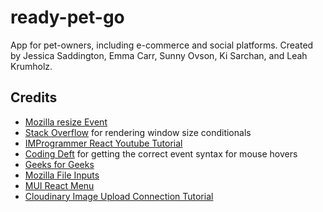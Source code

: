# ready-pet-go
App for pet-owners, including e-commerce and social platforms. Created by Jessica Saddington, Emma Carr, Sunny Ovson, Ki Sarchan, and Leah Krumholz.

## Credits
- [Mozilla resize Event](https://developer.mozilla.org/en-US/docs/Web/API/Window/resize_event)
- [Stack Overflow](https://stackoverflow.com/questions/46586165/react-conditionally-render-based-on-viewport-size) for rendering window size conditionals
- [IMProgrammer React Youtube Tutorial](https://www.youtube.com/watch?v=NzpbupWoIV4)
- [Coding Deft](https://www.codingdeft.com/posts/react-on-hover/) for getting the correct event syntax for mouse hovers
- [Geeks for Geeks](https://www.geeksforgeeks.org/how-to-upload-image-and-preview-it-using-reactjs/#)
- [Mozilla File Inputs](https://developer.mozilla.org/en-US/docs/Web/HTML/Element/input/file)
- [MUI React Menu](https://mui.com/material-ui/react-menu/)
- [Cloudinary Image Upload Connection Tutorial](https://www.youtube.com/watch?v=paiO6M2wBqE&t=7s)
